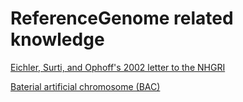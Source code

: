 # ReferenceGenome related knowledge
[Eichler, Surti, and Ophoff's 2002 letter to the NHGRI](https://www.genome.gov/Pages/Research/Sequencing/BACLibrary/HydatidiformMoleBAC021203.pdf)  

[Baterial artificial chromosome (BAC)](https://www.genome.gov/genetics-glossary/Bacterial-Artificial-Chromosome)
